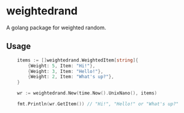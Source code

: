 # weightedrand

A golang package for weighted random.

## Usage

```go
	items := []weightedrand.WeightedItem[string]{
		{Weight: 5, Item: "Hi!"},
		{Weight: 3, Item: "Hello!"},
		{Weight: 2, Item: "What's up?"},
	}

	wr := weightedrand.New(time.Now().UnixNano(), items)

	fmt.Println(wr.GetItem()) // "Hi!", "Hello!" or "What's up?"
```
